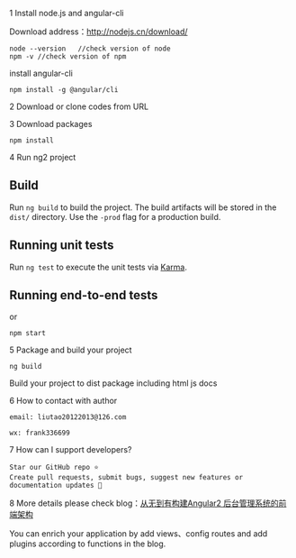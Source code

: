 

1 Install node.js and angular-cli


Download address：http://nodejs.cn/download/

```
node --version   //check version of node
npm -v //check version of npm
```
install angular-cli
```
npm install -g @angular/cli
```

2 Download or clone codes from URL


3 Download packages


```
npm install
```

4 Run ng2 project



## Build


Run `ng build` to build the project. The build artifacts will be stored in the `dist/` directory. Use the `-prod` flag for a production build.

## Running unit tests

Run `ng test` to execute the unit tests via [Karma](https://karma-runner.github.io).

## Running end-to-end tests

or

```
npm start
```

5 Package and build your project


```
ng build
```

Build your project to dist package including html js docs


6 How to contact with author


```
email: liutao20122013@126.com

wx: frank336699
```

7 How can I support developers?


```
Star our GitHub repo ⭐️
Create pull requests, submit bugs, suggest new features or documentation updates 🔧
```

8 More details please check blog：[从无到有构建Angular2 后台管理系统的前端架构](http://blog.csdn.net/franktaoge/article/details/60769501#0-qzone-1-62332-d020d2d2a4e8d1a374a433f596ad1440)

You can enrich your application by add views、config routes and add plugins according to functions in the blog.


